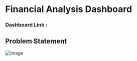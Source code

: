 # Financial Analysis Dashboard

### Dashboard Link : 

## Problem Statement

![Image](https://github.com/user-attachments/assets/bd5928f2-4a63-41b5-8edc-04c2783bd96f)

